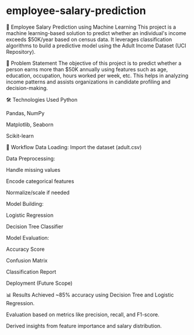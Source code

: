 # employee-salary-prediction
🧠 Employee Salary Prediction using Machine Learning
This project is a machine learning-based solution to predict whether an individual's income exceeds $50K/year based on census data. It leverages classification algorithms to build a predictive model using the Adult Income Dataset (UCI Repository).

📌 Problem Statement
The objective of this project is to predict whether a person earns more than $50K annually using features such as age, education, occupation, hours worked per week, etc. This helps in analyzing income patterns and assists organizations in candidate profiling and decision-making.

🛠 Technologies Used
Python

Pandas, NumPy

Matplotlib, Seaborn

Scikit-learn

🔁 Workflow
Data Loading: Import the dataset (adult.csv)

Data Preprocessing:

Handle missing values

Encode categorical features

Normalize/scale if needed

Model Building:

Logistic Regression

Decision Tree Classifier

Model Evaluation:

Accuracy Score

Confusion Matrix

Classification Report

Deployment (Future Scope)

📊 Results
Achieved ~85% accuracy using Decision Tree and Logistic Regression.

Evaluation based on metrics like precision, recall, and F1-score.

Derived insights from feature importance and salary distribution.

